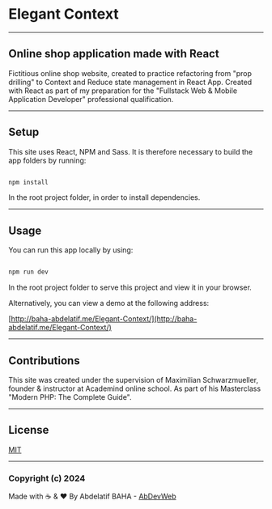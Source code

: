 # Elegant Context

---

## Online shop application made with React

Fictitious online shop website, created to practice refactoring from "prop drilling" to Context and Reduce state management in React App.
Created with React as part of my preparation for the "Fullstack Web & Mobile Application Developer" professional qualification.

---

## Setup

This site uses React, NPM and Sass.
It is therefore necessary to build the app folders by running:

```bash

npm install

```

In the root project folder, in order to install dependencies.

---

## Usage

You can run this app locally by using:

```bash

npm run dev

```

In the root project folder to serve this project and view it in your browser.

Alternatively, you can view a demo at the following address:

[http://baha-abdelatif.me/Elegant-Context/](http://baha-abdelatif.me/Elegant-Context/)

---

## Contributions

This site was created under the supervision of Maximilian Schwarzmueller, founder & instructor at Academind online school.
As part of his Masterclass "Modern PHP: The Complete Guide".

---

## License

[MIT](https://choosealicense.com/licenses/mit/)

---

### Copyright (c) 2024

Made with ☕ & ❤️ By Abdelatif BAHA - [AbDevWeb](https://AbDevWeb.com)
